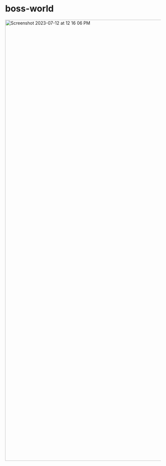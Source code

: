 # boss-world
<img width="1422" alt="Screenshot 2023-07-12 at 12 16 06 PM" src="https://github.com/Chilam-Yim/boss-world/assets/101900770/370c5912-0519-4e33-81d8-1114963e6cd3">
